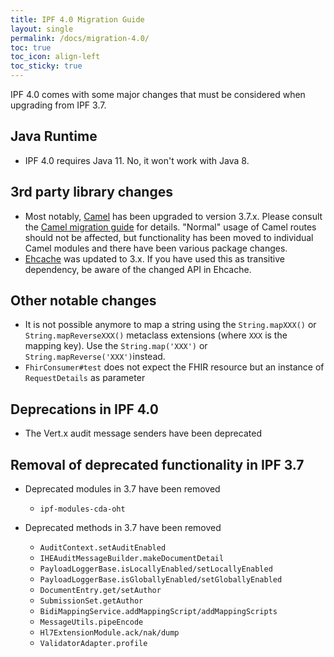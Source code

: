 ```yaml
---
title: IPF 4.0 Migration Guide
layout: single
permalink: /docs/migration-4.0/
toc: true
toc_icon: align-left  
toc_sticky: true
---
```


IPF 4.0 comes with some major changes that must be considered when upgrading from IPF 3.7.

## Java Runtime

* IPF 4.0 requires Java 11. No, it won't work with Java 8.


## 3rd party library changes

* Most notably, [Camel](https://camel.apache.org) has been upgraded to version 3.7.x. Please consult the [Camel migration guide](https://camel.apache.org/manual/latest/migration-and-upgrade.html) for details. "Normal" usage of Camel routes should not be affected, but
 functionality has been moved to individual Camel modules and there have been various package changes.
* [Ehcache](https://ehcache.org) was updated to 3.x. If you have used this as transitive dependency, be aware of the changed API in Ehcache.

## Other notable changes

* It is not possible anymore to map a string using the `String.mapXXX()` or `String.mapReverseXXX()` metaclass extensions 
  (where `XXX` is the mapping key). Use the `String.map('XXX')` or `String.mapReverse('XXX')`instead.
* `FhirConsumer#test` does not expect the FHIR resource but an instance of `RequestDetails` as parameter


## Deprecations in IPF 4.0

* The Vert.x audit message senders have been deprecated


## Removal of deprecated functionality in IPF 3.7

* Deprecated modules in 3.7 have been removed

  * `ipf-modules-cda-oht`


* Deprecated methods in 3.7 have been removed
  
  * `AuditContext.setAuditEnabled`
  * `IHEAuditMessageBuilder.makeDocumentDetail`
  * `PayloadLoggerBase.isLocallyEnabled/setLocallyEnabled`
  * `PayloadLoggerBase.isGloballyEnabled/setGloballyEnabled`
  * `DocumentEntry.get/setAuthor`
  * `SubmissionSet.getAuthor`
  * `BidiMappingService.addMappingScript/addMappingScripts`
  * `MessageUtils.pipeEncode`
  * `Hl7ExtensionModule.ack/nak/dump`
  * `ValidatorAdapter.profile`
  